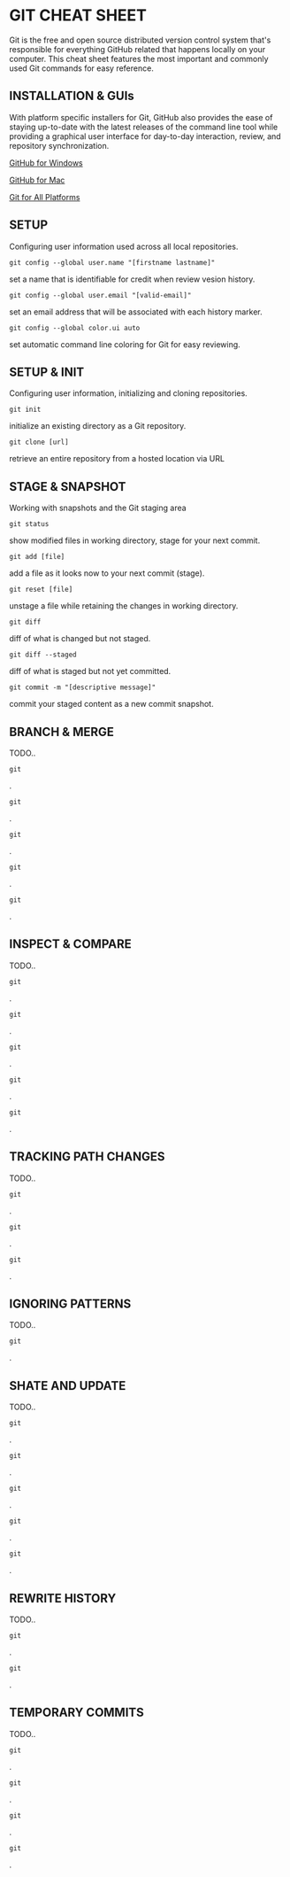# GIT CHEAT SHEET

Git is the free and open source distributed version control system that's responsible for everything GitHub
related that happens locally on your computer. This cheat sheet features the most important and commonly
used Git commands for easy reference.

## INSTALLATION & GUIs

With platform specific installers for Git, GitHub also provides the ease of staying up-to-date with the latest releases of the command line tool while providing a graphical user interface for day-to-day interaction, review, and repository synchronization.

[GitHub for Windows](https://windows.github.com)

[GitHub for Mac](https://mac.github.com)

[Git for All Platforms](http://git-scm.com)

## SETUP

Configuring user information used across all local repositories.

```
git config --global user.name "[firstname lastname]"
```
set a name that is identifiable for credit when review vesion history.

```
git config --global user.email "[valid-email]"
```
set an email address that will be associated with each history marker.

```
git config --global color.ui auto
```
set automatic command line coloring for Git for easy reviewing.


## SETUP & INIT

Configuring user information, initializing and cloning repositories.

```
git init
```
initialize an existing directory as a Git repository.

```
git clone [url]
```
retrieve an entire repository from a hosted location via URL


## STAGE & SNAPSHOT

Working with snapshots and the Git staging area

```
git status
```
show modified files in working directory, stage for your next commit.

```
git add [file]
```
add a file as it looks now to your next commit (stage).

```
git reset [file]
```
unstage a file while retaining the changes in working directory.

```
git diff
```
diff of what is changed but not staged.

```
git diff --staged
```
diff of what is staged but not yet committed.

```
git commit -m "[descriptive message]"
```
commit your staged content as a new commit snapshot.


## BRANCH & MERGE

TODO..

```
git 
```
.

```
git 
```
.

```
git 
```
.

```
git 
```
.

```
git 
```
.

## INSPECT & COMPARE

TODO..

```
git 
```
.

```
git 
```
.

```
git 
```
.

```
git 
```
.

```
git 
```
.


## TRACKING PATH CHANGES

TODO..

```
git 
```
.

```
git 
```
.

```
git 
```
.


## IGNORING PATTERNS

TODO..

```
git 
```
.


## SHATE AND UPDATE

TODO..

```
git 
```
.

```
git 
```
.

```
git 
```
.

```
git 
```
.

```
git 
```
.


## REWRITE HISTORY

TODO..

```
git 
```
.

```
git 
```
.


## TEMPORARY COMMITS

TODO..

```
git 
```
.

```
git 
```
.

```
git 
```
.

```
git 
```
.
